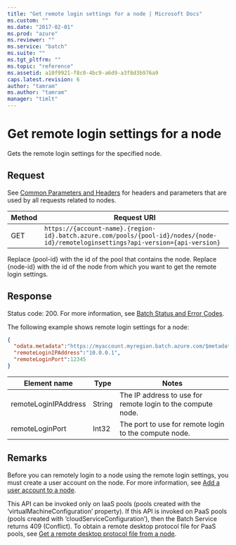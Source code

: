 ```yaml
---
title: "Get remote login settings for a node | Microsoft Docs"
ms.custom: ""
ms.date: "2017-02-01"
ms.prod: "azure"
ms.reviewer: ""
ms.service: "batch"
ms.suite: ""
ms.tgt_pltfrm: ""
ms.topic: "reference"
ms.assetid: a10f9921-f8c0-4bc9-a6d9-a3f8d3b976a9
caps.latest.revision: 6
author: "tamram"
ms.author: "tamram"
manager: "timlt"
---
```

# Get remote login settings for a node
  Gets the remote login settings for the specified node.

## Request
 See [Common Parameters and Headers](../batchservice/common-parameters-and-headers.md) for headers and parameters that are used by all requests related to nodes.

|Method|Request URI|
|------------|-----------------|
|GET|`https://{account-name}.{region-id}.batch.azure.com/pools/{pool-id}/nodes/{node-id}/remoteloginsettings?api-version={api-version}`|

 Replace {pool\-id} with the id of the pool that contains the node. Replace {node\-id} with the id of the node from which you want to get the remote login settings.

## Response
 Status code: 200. For more information, see [Batch Status and Error Codes](../batchservice/batch-status-and-error-codes.md).

 The following example shows remote login settings for a node:

```json
{
  "odata.metadata":"https://myaccount.myregion.batch.azure.com/$metadata#Microsoft.Azure.Batch.Protocol.Entities.RemoteLoginSettings",
  "remoteLoginIPAddress":"10.0.0.1",
  "remoteLoginPort":12345
}

```

|Element name|Type|Notes|
|------------------|----------|-----------|
|remoteLoginIPAddress|String|The IP address to use for remote login to the compute node.|
|remoteLoginPort|Int32|The port to use for remote login to the compute node.|

## Remarks
 Before you can remotely login to a node using the remote login settings, you must create a user account on the node. For more information, see [Add a user account to a node](../batchservice/add-a-user-account-to-a-node.md).

 This API can be invoked only on IaaS pools \(pools created with the ‘virtualMachineConfiguration’ property\). If this API is invoked on PaaS pools \(pools created with ‘cloudServiceConfiguration’\), then the Batch Service returns 409 \(Conflict\). To obtain a remote desktop protocol file for PaaS pools, see [Get a remote desktop protocol file from a node](../batchservice/get-a-remote-desktop-protocol-file-from-a-node.md).

